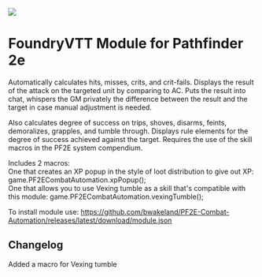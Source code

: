 ![](https://img.shields.io/badge/Foundry-v0.7.9-informational)
<!--- Downloads @ Latest Badge -->
<!--- replace <user>/<repo> with your username/repository -->
<!--- ![Latest Release Download Count](https://img.shields.io/github/downloads/<user>/<repo>/latest/module.zip) -->

<!--- Forge Bazaar Install % Badge -->
<!--- replace <your-module-name> with the `name` in your manifest -->
<!--- ![Forge Installs](https://img.shields.io/badge/dynamic/json?label=Forge%20Installs&query=package.installs&suffix=%25&url=https%3A%2F%2Fforge-vtt.com%2Fapi%2Fbazaar%2Fpackage%2F<your-module-name>&colorB=4aa94a) -->




# FoundryVTT Module for Pathfinder 2e

Automatically calculates hits, misses, crits, and crit-fails. Displays the result of the attack on the targeted unit by
comparing to AC. Puts the result into chat, whispers the GM privately the difference between the result and the target
in case manual adjustment is needed.

Also calculates degree of success on trips, shoves, disarms, feints, demoralizes, grapples, and tumble through. Displays rule elements for the degree of success achieved against the target. Requires the use of the skill macros in the PF2E system compendium.

Includes 2 macros: <br>
One that creates an XP popup in the style of loot distribution to give out XP: game.PF2ECombatAutomation.xpPopup(); <br>
One that allows you to use Vexing tumble as a skill that's compatible with this module: game.PF2ECombatAutomation.vexingTumble();


To install module use: https://github.com/bwakeland/PF2E-Combat-Automation/releases/latest/download/module.json
## Changelog

Added a macro for Vexing tumble
